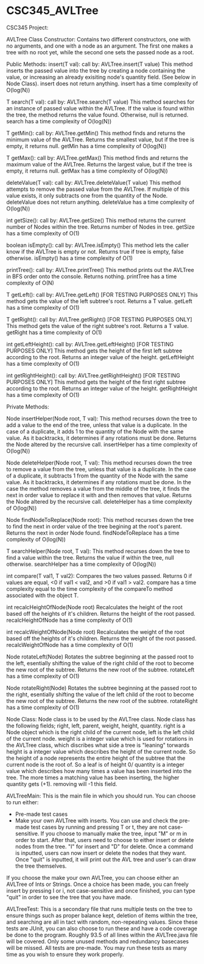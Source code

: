 # CSC345_AVLTree
CSC345 Project:

AVLTree Class
Constructor:
Contains two different constructors, one with no arguments, and one with a node as an argument. The first one makes a tree with no root yet, while the second one sets the passed node as a root.

Public Methods:
insert(T val): call by: AVLTree.insert(T value) 
This method inserts the passed value into the tree by creating a node containing the value, or increasing an already exisiting node's quantity field. (See below in Node Class). 
insert does not return anything.
insert has a time complexity of O(log(N))

T search(T val): call by: AVLTree.search(T value)
This method searches for an instance of passed value within the AVLTree.
If the value is found within the tree, the method returns the value found. Otherwise, null is returned.
search has a time complexity of O(log(N))

T getMin(): call by: AVLTree.getMin()
This method finds and returns the minimum value of the AVLTree.
Returns the smallest value, but if the tree is empty, it returns null.
getMin has a time complexity of O(log(N))

T getMax(): call by: AVLTree.getMax()
This method finds and returns the maximum value of the AVLTree.
Returns the largest value, but if the tree is empty, it returns null.
getMax has a time complexity of O(log(N))

deleteValue(T val): call by: AVLTree.deleteValue(T value)
This method attempts to remove the passed value from the AVLTree. If multiple of this value exists, it only subtracts one from the quantity of the Node.
deleteValue does not return anything.
deleteValue has a time complexity of O(log(N))

int getSize(): call by: AVLTree.getSize()
This method returns the current number of Nodes within the tree.
Returns number of Nodes in tree.
getSize has a time complexity of O(1)

boolean isEmpty(): call by: AVLTree.isEmpty()
This method lets the caller know if the AVLTree is empty or not.
Returns true if tree is empty, false otherwise.
isEmpty() has a time complexity of O(1)

printTree(): call by: AVLTree.printTree()
This method prints out the AVLTree in BFS order onto the console.
Returns nothing.
printTree has a time complexity of O(N)

T getLeft(): call by: AVLTree.getLeft() [FOR TESTING PURPOSES ONLY]
This method gets the value of the left subtree's root.
Returns a T value.
getLeft has a time complexity of O(1)

T getRight(): call by: AVLTree.getRight() [FOR TESTING PURPOSES ONLY]
This method gets the value of the right subtree's root.
Returns a T value.
getRight has a time complexity of O(1)

int getLeftHeight(): call by: AVLTree.getLeftHeight()  [FOR TESTING PURPOSES ONLY]
This method gets the height of the first left subtree according to the root.
Returns an integer value of the height.
getLeftHeight has a time complexity of O(1)

int getRightHeight(): call by: AVLTree.getRightHeight()  [FOR TESTING PURPOSES ONLY]
This method gets the height of the first right subtree according to the root.
Returns an integer value of the height.
getRightHeight has a time complexity of O(1)

Private Methods:

Node<T> insertHelper(Node<T> root, T val):
This method recurses down the tree to add a value to the end of the tree, unless that value is a duplicate. In the case of a duplicate, it adds 1 to the quantity of the Node with the same value. As it backtracks, it determines if any rotations must be done.
Returns the Node altered by the recursive call.
insertHelper has a time complexity of O(log(N))

Node<T> deleteHelper(Node<T> root, T val):
This method recurses down the tree to remove a value from the tree, unless that value is a duplicate. In the case of a duplicate, it subtracts 1 from the quantity of the Node with the same value. As it backtracks, it determines if any rotations must be done. In the case the method removes a value from the middle of the tree, it finds the next in order value to replace it with and then removes that value.
Returns the Node altered by the recursive call.
deleteHelper has a time complexity of O(log(N))

Node<T> findNodeToReplace(Node<T> root):
This method recurses down the tree to find the next in order value of the tree begining at the root's parent.
Returns the next in order Node found.
findNodeToReplace has a time complexity of O(log(N))

T searchHelper(Node<T> root, T val):
This method recurses down the tree to find a value within the tree.
Returns the value if within the tree, null otherwise.
searchHelper has a time complexity of O(log(N))

int compare(T val1, T val2):
Compares the two values passed.
Returns 0 if values are equal, <0 if val1 < val2, and >0 if val1 > val2.
compare has a time complexity equal to the time complexity of the compareTo method associated with the object T.

int recalcHeightOfNode(Node<T> root)
Recalculates the height of the root based off the heights of it's children.
Returns the height of the root passed.
recalcHeightOfNode has a time complexity of O(1)

int recalcWeightOfNode(Node<T> root)
Recalculates the weight of the root based off the heights of it's children.
Returns the weight of the root passed.
recalcWeightOfNode has a time complexity of O(1)

Node<T> rotateLeft(Node<T>)
Rotates the subtree beginning at the passed root to the left, esentially shifting the value of the right child of the root to become the new root of the subtree.
Returns the new root of the subtree.
rotateLeft has a time complexity of O(1)

Node<T> rotateRight(Node<T>)
Rotates the subtree beginning at the passed root to the right, esentially shifting the value of the left child of the root to become the new root of the subtree.
Returns the new root of the subtree.
rotateRight has a time complexity of O(1)


Node Class:
Node class is to be used by the AVLTree class. Node class has the following fields;
right, left, parent, weight, height, quantity. 
right is a Node object which is the right child of the current node, left is the left child of the current node. 
weight is a integer value which is used for rotations in the AVLTree class, which discribes what side a tree is "leaning" torwards
height is a integer value which describes the height of the current node. So the height of a node represents the entire height of the subtree that the current node is the root of. So a leaf is of height 0/
quantity is a integer value which describes how many times a value has been inserted into the tree. The more times a matching value has been inserting, the higher quantity gets (+1). removing will -1 this field.



AVLTreeMain:
This is the main file in which you should run. You can choose to run either:
  - Pre-made test cases
  - Make your own AVLTree with inserts.
You can use and check the pre-made test cases by running and pressing T or t, they are not case-sensitive.
If you choose to manually make the tree, input "M" or m in order to start.
After that, users need to choose to either insert or delete nodes from the tree. "I" for insert and "D" for delete.
Once a command is inputted, users can now insert or delete the nodes that they want.
Once "quit" is inputted, it will print out the AVL tree and user's can draw the tree themselves.

If you choose the make your own AVLTree, you can choose either an AVLTree of Ints or Strings. Once a choice has been made, you can freely insert by pressing I or i, not case-sensitive and once finished, you can type "quit" in order to see the tree that you have made. 

AVLTreeTest:
This is a secondary file that runs multiple tests on the tree to ensure things such as proper balance kept, deletion of items within the tree, and searching are all in tact with random, non-repeating values.
Since these tests are JUnit, you can also choose to run these and have a code coverage be done to the program. Roughly 93.5 of all lines within the AVLTree.java file will be covered. Only some unused methods and redundancy basecases will be missed.
All tests are pre-made. You may run these tests as many time as you wish to ensure they work properly.
